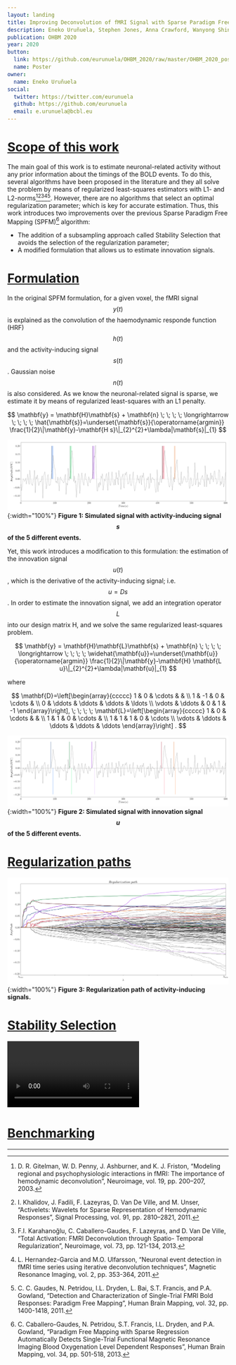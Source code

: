 ```yaml
---
layout: landing
title: Improving Deconvolution of fMRI Signal with Sparse Paradigm Free Mapping Using Stability Selection
description: Eneko Uruñuela, Stephen Jones, Anna Crawford, Wanyong Shin, Sehong Oh, Mark Lowe, Cesar Caballero-Gaudes
publication: OHBM 2020
year: 2020
button:
  link: https://github.com/eurunuela/OHBM_2020/raw/master/OHBM_2020_poster.pdf
  name: Poster
owner:
  name: Eneko Uruñuela
social:
  twitter: https://twitter.com/eurunuela
  github: https://github.com/eurunuela
  email: e.urunuela@bcbl.eu
---
```



# [Scope of this work](#scope)

The main goal of this work is to estimate neuronal-related activity without any prior information about the timings of the BOLD events. To do this, several algorithms have been proposed in the literature and they all solve the problem by means of regularized least-squares estimators with L1- and L2-norms[^1][^2][^3][^4][^5]. However, there are no algorithms that select an optimal regularization parameter; which is key for accurate estimation. Thus, this work introduces two improvements over the previous Sparse Paradigm Free Mapping (SPFM)[^6] algorithm:

- The addition of a subsampling approach called Stability Selection that avoids the selection of the regularization parameter; 
- A modified formulation that allows us to estimate innovation signals.

# [Formulation](#formulation)

In the original SPFM formulation, for a given voxel, the fMRI signal $$y(t)$$ is explained as the convolution of the haemodynamic responde function (HRF) $$h(t)$$ and the activity-inducing signal $$s(t)$$. Gaussian noise $$n(t)$$ is also considered. As we know the neuronal-related signal is sparse, we estimate it by means of regularized least-squares with an L1 penalty.

$$
\mathbf{y} = \mathbf{H}\mathbf{s} + \mathbf{n} \; \; \; \; \longrightarrow \; \; \; \; \hat{\mathbf{s}}=\underset{\mathbf{s}}{\operatorname{argmin}} \frac{1}{2}\|\mathbf{y}-\mathbf{H s}\|_{2}^{2}+\lambda|\mathbf{s}|_{1}
$$

![](./images/demo_r2_colors.png){:width="100%"}
**Figure 1: Simulated signal with activity-inducing signal $$s$$ of the 5 different events.**

Yet, this work introduces a modification to this formulation: the estimation of the innovation signal $$u(t)$$, which is the derivative of the activity-inducing signal; i.e. $$u = Ds$$. In order to estimate the innovation signal, we add an integration operator $$L$$ into our design matrix H, and we solve the same regularized least-squares problem.

$$
\mathbf{y} = \mathbf{H}\mathbf{L}\mathbf{s} + \mathbf{n} \; \; \; \; \longrightarrow \; \; \; \; \widehat{\mathbf{u}}=\underset{\mathbf{u}}{\operatorname{argmin}} \frac{1}{2}\|\mathbf{y}-\mathbf{H} \mathbf{L u}\|_{2}^{2}+\lambda|\mathbf{u}|_{1}
$$

where

$$
\mathbf{D}=\left[\begin{array}{ccccc}
1 & 0 & \cdots & & \\
1 & -1 & 0 & \cdots & \\
0 & \ddots & \ddots & \ddots & \ldots \\
\vdots & \ddots & 0 & 1 & -1
\end{array}\right], \; \; \; \; \mathbf{L}=\left[\begin{array}{ccccc}
1 & 0 & \cdots & & \\
1 & 1 & 0 & \cdots & \\
1 & 1 & 1 & 0 & \cdots \\
\vdots & \ddots & \ddots & \ddots & \ddots
\end{array}\right] .
$$

![](./images/demo_innovation_colors.png){:width="100%"}
**Figure 2: Simulated signal with innovation signal $$u$$ of the 5 different events.**

# [Regularization paths](#regularization-paths)

![](./images/demo_regul_path_spk.png){:width="100%"}
**Figure 3: Regularization path of activity-inducing signals.**


# [Stability Selection](#stability-selection)

<video class="embed_video" autoplay loop style="width=70%">
    <source src="./images/auc.mov" type="video/mp4">
</video>

# [Benchmarking](#benchmarking)

---

[^1]: D. R. Gitelman, W. D. Penny, J. Ashburner, and K. J. Friston, “Modeling regional and psychophysiologic interactions in fMRI: The importance of hemodynamic deconvolution”, Neuroimage, vol. 19, pp. 200–207, 2003.

[^2]: I. Khalidov, J. Fadili, F. Lazeyras, D. Van De Ville, and M. Unser, “Activelets: Wavelets for Sparse Representation of Hemodynamic Responses”, Signal Processing, vol. 91, pp. 2810–2821, 2011.

[^3]: F.I. Karahanoǧlu, C. Caballero-Gaudes, F. Lazeyras, and D. Van De Ville, “Total Activation: FMRI Deconvolution through Spatio- Temporal Regularization”, Neuroimage, vol. 73, pp. 121-134, 2013.

[^4]: L. Hernandez-Garcia and M.O. Ulfarsson, “Neuronal event detection in fMRI time series using iterative deconvolution techniques”, Magnetic Resonance Imaging, vol. 2, pp. 353-364, 2011.

[^5]: C. C. Gaudes, N. Petridou, I.L. Dryden, L. Bai, S.T. Francis, and P.A. Gowland, “Detection and Characterization of Single-Trial FMRI Bold Responses: Paradigm Free Mapping”, Human Brain Mapping, vol. 32, pp. 1400-1418, 2011.

[^6]: C. Caballero-Gaudes, N. Petridou, S.T. Francis, I.L. Dryden, and P.A. Gowland, “Paradigm Free Mapping with Sparse Regression Automatically Detects Single-Trial Functional Magnetic Resonance Imaging Blood Oxygenation Level Dependent Responses”, Human Brain Mapping, vol. 34, pp. 501-518, 2013.